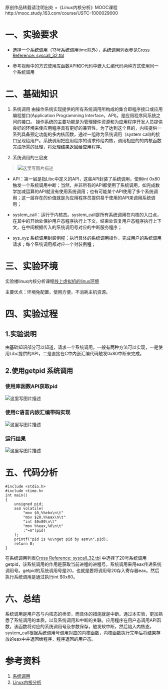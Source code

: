 原创作品转载请注明出处 +《Linux内核分析》MOOC课程http://mooc.study.163.com/course/USTC-1000029000

# 一、实验要求
- 选择一个系统调用（13号系统调用time除外），系统调用列表参见[Cross Reference: syscall_32.tbl](http://codelab.shiyanlou.com/xref/linux-3.18.6/arch/x86/syscalls/syscall_32.tbl)

- 参考视频中的方式使用库函数API和C代码中嵌入汇编代码两种方式使用同一个系统调用

# 二、基础知识
1. 系统调用
由操作系统实现提供的所有系统调用所构成的集合即程序接口或应用编程接口(Application Programming Interface，API)。是应用程序同系统之间的接口。
操作系统的主要功能是为管理硬件资源和为应用程序开发人员提供良好的环境来使应用程序具有更好的兼容性，为了达到这个目的，内核提供一系列具备预定功能的多内核函数，通过一组称为系统调用（system call)的接口呈现给用户。系统调用把应用程序的请求传给内核，调用相应的的内核函数完成所需的处理，将处理结果返回给应用程序。

2. 系统调用的三层皮
> ![这里写图片描述](http://img.blog.csdn.net/20170319195155763?watermark/2/text/aHR0cDovL2Jsb2cuY3Nkbi5uZXQvcXE0NzA4Njk4NTI=/font/5a6L5L2T/fontsize/400/fill/I0JBQkFCMA==/dissolve/70/gravity/SouthEast)

- API：第一层是指Libc中定义的API，这些API封装了系统调用，使用int 0x80触发一个系统调用中断；当然，并非所有的API都使用了系统调用，如完成数学加减运算的API就没有使用系统调用；也有可能某个API使用了多个系统调用；这一层存在的价值就是为应用程序员提供易于使用的API来调用系统调用；

- system\_call：运行于内核态。system_call是所有系统调用在内核的入口点，在其中的开始处保护用户态程序执行上下文，结束处恢复用户态程序执行上下文，在中间根据传入的系统调用号对应的中断服务程序；

- sys\_xyz 系统调用封装例程：执行具体的系统调用操作，完成用户的系统调用请求；每个系统调用都对应一个封装例程；

# 三、实验环境

实验楼linux内核分析课程[线上虚拟机的linux环境](http://www.shiyanlou.com/courses/195)

主要优点：环境免配置，使用方便，不消耗主机资源。

# 四、实验过程

## 1.实验说明
由基础知识部分可以知道，请求一个系统调用，一般有两种方法可以实现，一是使用Libc提供的API，二是直接在C中内嵌汇编代码触发0x80中断来完成。

## 2.使用getpid 系统调用

### 使用库函数API获取pid

![这里写图片描述](http://img.blog.csdn.net/20170319193552787?watermark/2/text/aHR0cDovL2Jsb2cuY3Nkbi5uZXQvcXE0NzA4Njk4NTI=/font/5a6L5L2T/fontsize/400/fill/I0JBQkFCMA==/dissolve/70/gravity/SouthEast)

### 使用C语言内嵌汇编带码实现

![这里写图片描述](http://img.blog.csdn.net/20170319193543599?watermark/2/text/aHR0cDovL2Jsb2cuY3Nkbi5uZXQvcXE0NzA4Njk4NTI=/font/5a6L5L2T/fontsize/400/fill/I0JBQkFCMA==/dissolve/70/gravity/SouthEast)

### 运行结果
![这里写图片描述](http://img.blog.csdn.net/20170319194753964?watermark/2/text/aHR0cDovL2Jsb2cuY3Nkbi5uZXQvcXE0NzA4Njk4NTI=/font/5a6L5L2T/fontsize/400/fill/I0JBQkFCMA==/dissolve/70/gravity/SouthEast)

# 五、代码分析


```
#include <stdio.h>
#include <time.h>
int main()
{
    unsigned pid;
    asm volatile(
        "mov $0,%%ebx\n\t"
        "mov $20,%%eax\n\t"
        "int $0x80\n\t"
        "mov %%eax,%0\n\t"
        :"=m"(pid)
    );
    printf("pid is %u\nget pid by asm\n",pid);
    return 0;
}
```
在系统调用列表[Cross Reference: syscall_32.tbl](http://codelab.shiyanlou.com/xref/linux-3.18.6/arch/x86/syscalls/syscall_32.tbl) 中选择了20号系统调用getpid，该系统调用的作用是获取当前进程的进程号。系统调用采用eax传递系统调用号。getpid的系统调用号是20，也就是要将调用号20存入寄存器eax。然后执行系统调用是通过执行int $0x80。



# 六、总结
系统调用是用户态与内核态的桥梁，而具体的措施就是中断。通过本实验，更加熟悉了系统调用的本质，以及系统调用和中断的关联。应用程序在用户态调用API函数，该函数将对应的系统调用号及参数保存，触发软中断，然后陷入内核态，system\_call根据系统调用号调用对应的内核函数，内核函数执行完毕后将结果存放的eax中并返回给程序，程序返回的用户态。

# 参考资料

1. [系统调用](http://baike.baidu.com/link?url=zcKqTAX6EAl7u8bu4YjWms2MrGF2-4RiJ8jvqfiKucTd3O7UM8-pPxJcPTF3zbTbnhqsxFC4k7XwP9XKLjbMFXrDT32pAQvh7PQq82C-waKCaIw3YrOvtPwbcmxV_IFN)
2. [Linux内核分析](http://www.tuicool.com/articles/E7rYza)
